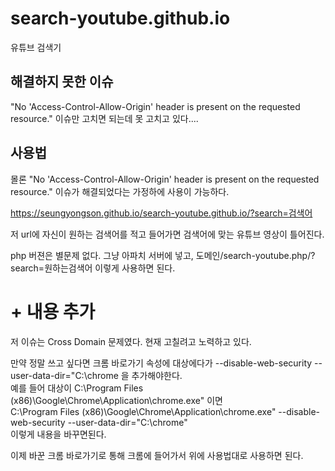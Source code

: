 # search-youtube.github.io
유튜브 검색기

## 해결하지 못한 이슈
"No 'Access-Control-Allow-Origin' header is present on the requested resource." 이슈만 고치면 되는데 못 고치고 있다.... 

## 사용법  

몰론 "No 'Access-Control-Allow-Origin' header is present on the requested resource." 이슈가 해결되었다는 가정하에 사용이 가능하다.

https://seungyongson.github.io/search-youtube.github.io/?search=검색어

저 url에 자신이 원하는 검색어를 적고 들어가면 검색어에 맞는 유튜브 영상이 틀어진다.


php 버젼은 별문제 없다. 그냥 아파치 서버에 넣고, 도메인/search-youtube.php/?search=원하는검색어 이렇게 사용하면 된다.

# + 내용 추가  
저 이슈는 Cross Domain 문제였다. 현재 고칠려고 노력하고 있다. 

만약 정말 쓰고 싶다면 크롬 바로가기 속성에 대상에다가 --disable-web-security --user-data-dir="C:\chrome 을 추가해야한다.  
예를 들어 대상이 C:\Program Files (x86)\Google\Chrome\Application\chrome.exe" 이면  
C:\Program Files (x86)\Google\Chrome\Application\chrome.exe" --disable-web-security --user-data-dir="C:\chrome"  
이렇게 내용을 바꾸면된다.  

이제 바꾼 크롬 바로가기로 통해 크롬에 들어가서 위에 사용법대로 사용하면 된다.  